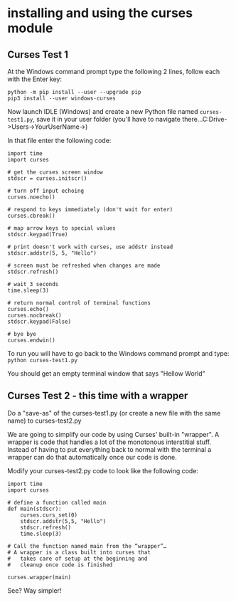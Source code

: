 # installing and using the curses module #
## Curses Test 1 ##

At the Windows command prompt type the following 2 lines, follow each with the Enter key:
~~~~
python -m pip install --user --upgrade pip
pip3 install --user windows-curses
~~~~

Now launch IDLE (Windows) and create a new Python file named `curses-test1.py`, save it in your user folder (you'll have to navigate there...C:Drive->Users->YourUserName->)

In that file enter the following code:

~~~~
import time
import curses

# get the curses screen window
stdscr = curses.initscr()

# turn off input echoing
curses.noecho()

# respond to keys immediately (don't wait for enter)
curses.cbreak()

# map arrow keys to special values
stdscr.keypad(True)

# print doesn't work with curses, use addstr instead
stdscr.addstr(5, 5, "Hello")

# screen must be refreshed when changes are made
stdscr.refresh()

# wait 3 seconds
time.sleep(3)

# return normal control of terminal functions
curses.echo()
curses.nocbreak()
stdscr.keypad(False)

# bye bye
curses.endwin()
~~~~

To run you will have to go back to the Windows command prompt and type:
`python curses-test1.py`

You should get an empty terminal window that says "Hellow World"

## Curses Test 2 - this time with a wrapper ##

Do a "save-as" of the curses-test1.py (or create a new file with the same name) to curses-test2.py

We are going to simplify our code by using Curses' built-in "wrapper". A wrapper is code that handles a lot of the monotonous interstitial stuff. Instead of having to put everything back to normal with the terminal a wrapper can do that automatically once our code is done.

Modify your curses-test2.py code to look like the following code:

~~~~
import time
import curses

# define a function called main
def main(stdscr):
	curses.curs_set(0)
	stdscr.addstr(5,5, "Hello")
	stdscr.refresh()
	time.sleep(3)

# Call the function named main from the “wrapper”…
# A wrapper is a class built into curses that 
# 	takes care of setup at the beginning and 
#	cleanup once code is finished

curses.wrapper(main)
~~~~

See? Way simpler!
